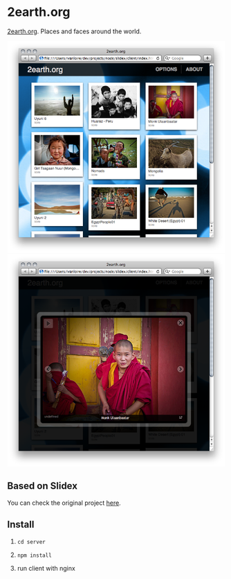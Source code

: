 # 2earth.org

[2earth.org](http://www.2earth.org/). Places and faces around the world.

![Home](https://github.com/iloire/slidex/raw/master/screenshots/home_01.png)
![Detail](https://github.com/iloire/slidex/raw/master/screenshots/details_01.png)

## Based on Slidex

You can check the original project  [here](https://github.com/grumpycola/slidex).

## Install

1) ```cd server```

2) ```npm install```

3) run client with nginx
